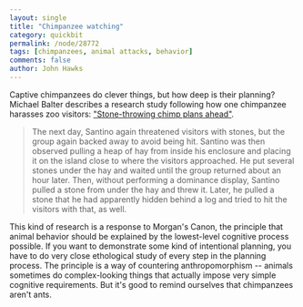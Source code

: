 ```yaml
---
layout: single 
title: "Chimpanzee watching" 
category: quickbit
permalink: /node/28772
tags: [chimpanzees, animal attacks, behavior] 
comments: false 
author: John Hawks 
---
```


Captive chimpanzees do clever things, but how deep is their planning? Michael Balter describes a research study following how one chimpanzee harasses zoo visitors: <a href="http://www.wired.com/wiredscience/2012/05/chimp-planning-future/">"Stone-throwing chimp plans ahead"</a>. 

<blockquote>The next day, Santino again threatened visitors with stones, but the group again backed away to avoid being hit. Santino was then observed pulling a heap of hay from inside his enclosure and placing it on the island close to where the visitors approached. He put several stones under the hay and waited until the group returned about an hour later. Then, without performing a dominance display, Santino pulled a stone from under the hay and threw it. Later, he pulled a stone that he had apparently hidden behind a log and tried to hit the visitors with that, as well.</blockquote>

This kind of research is a response to Morgan's Canon, the principle that animal behavior should be explained by the lowest-level cognitive process possible. If you want to demonstrate some kind of intentional planning, you have to do very close ethological study of every step in the planning process. The principle is a way of countering anthropomorphism -- animals sometimes do complex-looking things that actually impose very simple cognitive requirements. But it's good to remind ourselves that chimpanzees aren't ants. 

